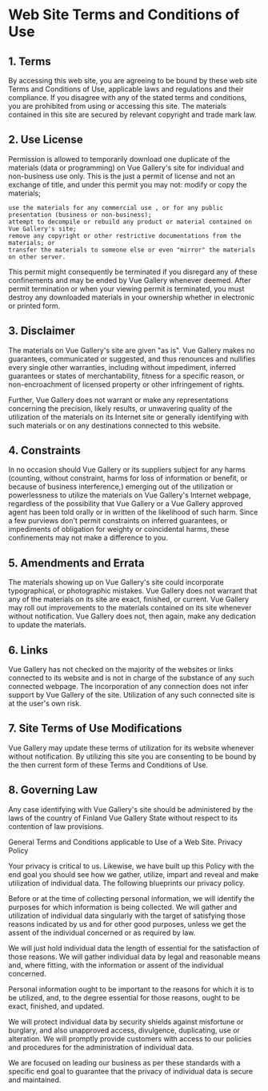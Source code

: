 # Web Site Terms and Conditions of Use

## 1. Terms

By accessing this web site, you are agreeing to be bound by these web site Terms and Conditions of Use, applicable laws and regulations and their compliance. If you disagree with any of the stated terms and conditions, you are prohibited from using or accessing this site. The materials contained in this site are secured by relevant copyright and trade mark law.

## 2. Use License

Permission is allowed to temporarily download one duplicate of the materials (data or programming) on Vue Gallery's site for individual and non-business use only. This is the just a permit of license and not an exchange of title, and under this permit you may not:
    modify or copy the materials;

    use the materials for any commercial use , or for any public presentation (business or non-business);
    attempt to decompile or rebuild any product or material contained on Vue Gallery's site;
    remove any copyright or other restrictive documentations from the materials; or
    transfer the materials to someone else or even "mirror" the materials on other server.

This permit might consequently be terminated if you disregard any of these confinements and may be ended by Vue Gallery whenever deemed. After permit termination or when your viewing permit is terminated, you must destroy any downloaded materials in your ownership whether in electronic or printed form.

## 3. Disclaimer

The materials on Vue Gallery's site are given "as is". Vue Gallery makes no guarantees, communicated or suggested, and thus renounces and nullifies every single other warranties, including without impediment, inferred guarantees or states of merchantability, fitness for a specific reason, or non-encroachment of licensed property or other infringement of rights. 

Further, Vue Gallery does not warrant or make any representations concerning the precision, likely results, or unwavering quality of the utilization of the materials on its Internet site or generally identifying with such materials or on any destinations connected to this website.

## 4. Constraints

In no occasion should Vue Gallery or its suppliers subject for any harms (counting, without constraint, harms for loss of information or benefit, or because of business interference,) emerging out of the utilization or powerlessness to utilize the materials on Vue Gallery's Internet webpage, regardless of the possibility that Vue Gallery or a Vue Gallery approved agent has been told orally or in written of the likelihood of such harm. Since a few purviews don't permit constraints on inferred guarantees, or impediments of obligation for weighty or coincidental harms, these confinements may not make a difference to you.

## 5. Amendments and Errata

The materials showing up on Vue Gallery's site could incorporate typographical, or photographic mistakes. Vue Gallery does not warrant that any of the materials on its site are exact, finished, or current. Vue Gallery may roll out improvements to the materials contained on its site whenever without notification. Vue Gallery does not, then again, make any dedication to update the materials.

## 6. Links

Vue Gallery has not checked on the majority of the websites or links connected to its website and is not in charge of the substance of any such connected webpage. The incorporation of any connection does not infer support by Vue Gallery of the site. Utilization of any such connected site is at the user's own risk.

## 7. Site Terms of Use Modifications

Vue Gallery may update these terms of utilization for its website whenever without notification. By utilizing this site you are consenting to be bound by the then current form of these Terms and Conditions of Use.

## 8. Governing Law

Any case identifying with Vue Gallery's site should be administered by the laws of the country of Finland Vue Gallery State without respect to its contention of law provisions.

General Terms and Conditions applicable to Use of a Web Site.
Privacy Policy

Your privacy is critical to us. Likewise, we have built up this Policy with the end goal you should see how we gather, utilize, impart and reveal and make utilization of individual data. The following blueprints our privacy policy.

Before or at the time of collecting personal information, we will identify the purposes for which information is being collected.
We will gather and utilization of individual data singularly with the target of satisfying those reasons indicated by us and for other good purposes, unless we get the assent of the individual concerned or as required by law.

We will just hold individual data the length of essential for the satisfaction of those reasons.
We will gather individual data by legal and reasonable means and, where fitting, with the information or assent of the individual concerned.

Personal information ought to be important to the reasons for which it is to be utilized, and, to the degree essential for those reasons, ought to be exact, finished, and updated.

We will protect individual data by security shields against misfortune or burglary, and also unapproved access, divulgence, duplicating, use or alteration.
We will promptly provide customers with access to our policies and procedures for the administration of individual data.

We are focused on leading our business as per these standards with a specific end goal to guarantee that the privacy of individual data is secure and maintained. 